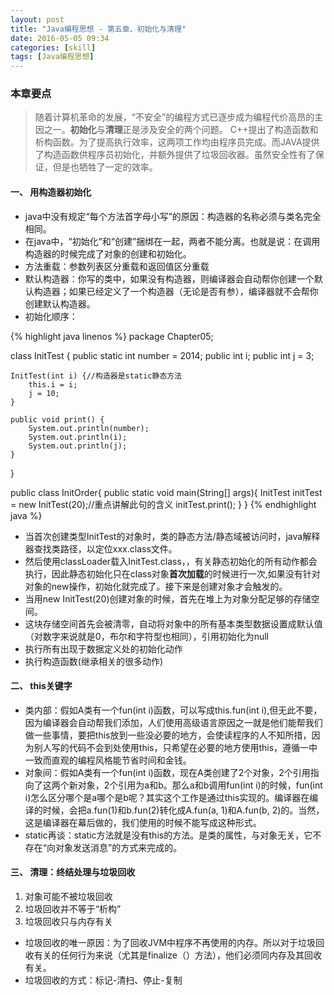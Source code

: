 ```yaml
---
layout: post
title: "Java编程思想 - 第五章、初始化与清理"
date: 2016-05-05 09:34
categories: [skill]
tags: [Java编程思想]
---
```


### 本章要点

> 随着计算机革命的发展，“不安全”的编程方式已逐步成为编程代价高昂的主因之一。**初始化**与**清理**正是涉及安全的两个问题。
> C++提出了构造函数和析构函数。为了提高执行效率，这两项工作均由程序员完成。而JAVA提供了构造函数供程序员初始化，并额外提供了垃圾回收器。虽然安全性有了保证，但是也牺牲了一定的效率。

#### 一、 用构造器初始化

* java中没有规定“每个方法首字母小写”的原因：构造器的名称必须与类名完全相同。
* 在java中，“初始化”和“创建”捆绑在一起，两者不能分离。也就是说：在调用构造器的时候完成了对象的创建和初始化。
* 方法重载：参数列表区分重载和返回值区分重载
* 默认构造器：你写的类中，如果没有构造器，则编译器会自动帮你创建一个默认构造器；如果已经定义了一个构造器（无论是否有参），编译器就不会帮你创建默认构造器。
* 初始化顺序：

{% highlight java linenos %}
package Chapter05;

class InitTest {
	public static int number = 2014;
    public int i; public int j = 3;

	InitTest(int i) {//构造器是static静态方法
    	this.i = i;
    	j = 10;
	}

	public void print() {
    	System.out.println(number);
    	System.out.println(i);
    	System.out.println(j);
	}
}

public class InitOrder{
	public static void main(String[] args){
    InitTest initTest = new InitTest(20);//重点讲解此句的含义
    initTest.print();
    }
}
{% endhighlight java %}

* 当首次创建类型InitTest的对象时，类的静态方法/静态域被访问时，java解释器查找类路径，以定位xxx.class文件。
* 然后使用classLoader载入InitTest.class，，有关静态初始化的所有动作都会执行，因此静态初始化只在class对象**首次加载**的时候进行一次,如果没有针对对象的new操作，初始化就完成了。接下来是创建对象才会触发的。
* 当用new InitTest(20)创建对象的时候，首先在堆上为对象分配足够的存储空间。
* 这块存储空间首先会被清零，自动将对象中的所有基本类型数据设置成默认值（对数字来说就是0，布尔和字符型也相同），引用初始化为null
* 执行所有出现于数据定义处的初始化动作
* 执行构造函数(继承相关的很多动作)


#### 二、 this关键字

* 类内部：假如A类有一个fun(int i)函数，可以写成this.fun(int i),但无此不要，因为编译器会自动帮我们添加，人们使用高级语言原因之一就是他们能帮我们做一些事情，要把this放到一些没必要的地方，会使读程序的人不知所措，因为别人写的代码不会到处使用this，只希望在必要的地方使用this，遵循一中一致而直观的编程风格能节省时间和金钱。
* 对象间：假如A类有一个fun(int i)函数，现在A类创建了2个对象，2个引用指向了这两个新对象，2个引用为a和b。那么a和b调用fun(int i)的时候，fun(int i)怎么区分哪个是a哪个是b呢？其实这个工作是通过this实现的。编译器在编译的时候，会把a.fun(1)和b.fun(2)转化成A.fun(a, 1)和A.fun(b, 2)的。当然，这是编译器在幕后做的，我们使用的时候不能写成这种形式。
* static再谈：static方法就是没有this的方法。是类的属性，与对象无关，它不存在“向对象发送消息”的方式来完成的。

#### 三、 清理：终结处理与垃圾回收

1. 对象可能不被垃圾回收
2. 垃圾回收并不等于“析构”
3. 垃圾回收只与内存有关

* 垃圾回收的唯一原因：为了回收JVM中程序不再使用的内存。所以对于垃圾回收有关的任何行为来说（尤其是finalize（）方法），他们必须同内存及其回收有关。
* 垃圾回收的方式：标记-清扫、停止-复制
